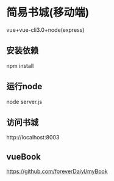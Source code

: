 # 简易书城(移动端)

vue+vue-cli3.0+node(express)

## 安装依赖
npm install

## 运行node
node server.js

## 访问书城
http://localhost:8003

## vueBook 
https://github.com/foreverDaiyl/myBook
